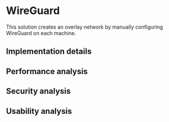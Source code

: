 # WireGuard

This solution creates an overlay network by manually configuring WireGuard on each machine.

## Implementation details

## Performance analysis

## Security analysis

## Usability analysis
